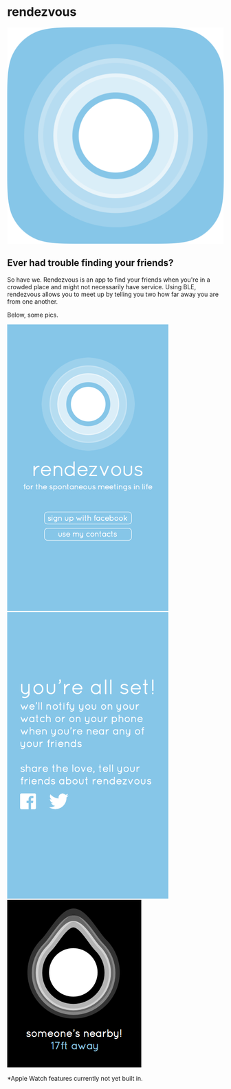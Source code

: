 rendezvous
================
![Icon](images/icon.png)

Ever had trouble finding your friends?
---------------------------------------
So have we. Rendezvous is an app to find your friends when you're in a crowded place and might not
necessarily have service. Using BLE, rendezvous allows you to meet up by telling you two how far away you
are from one another.

Below, some pics.

![Splash](images/splash.png)
![Sign Up](images/signup.png)
![Watch](images/watch.png)

*Apple Watch features currently not yet built in.